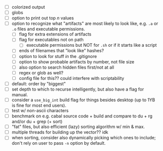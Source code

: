 - [ ] colorized output
- [ ] globs
- [ ] option to print out top *n* values
- [ ] option to recognize what "artifacts" are most likely to look like, e.g. `.a` or
  `.o` files and executable permissions.
  - [ ] flag for extra extensions of artifacts
  - [ ] flag for executables not on path
    - [ ] executable permissions but NOT for `.sh` or if it starts like a script
  - [ ] ends of filenames that "look like" hashes?
  - [ ] option to look for stuff *in* the .gitignore
  - [ ] option to show probable artifacts by number, not file size
  - [ ] also option to search hidden files first/not at all
  - [ ] regex or glob as well?
  - [ ] config file for this?? could interfere with scriptability
- [ ] default: order by "biggest"
- [ ] set depth to which to recurse intelligently, but also have a flag for
  manual.
- [ ] consider a `use_big_int` build flag for things besides desktop (up to 1YB
  is fine for most end users).
- [ ] test w/ non-ascii characters
- [ ] benchmark on e.g. cabal source code + build and compare to du + rg and/or
  du + grep (+ sort)
- [ ] "fat" files, but also efficient (lazy) sorting algorithm w/ min & max.
- [ ] multiple threads for building up the vector?? idk
- [ ] when sorting, consider also dynamically picking which ones to include;
  don't rely on user to pass `-n` option by default.
